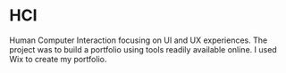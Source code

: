# HCI
Human Computer Interaction focusing on UI and UX experiences. The project was to build a portfolio using tools readily available online. I used Wix to create my portfolio.
